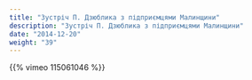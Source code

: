 ```yaml
---
title: "Зустріч П. Дзюблика з підприємцями Малинщини"
description: "Зустріч П. Дзюблика з підприємцями Малинщини"
date: "2014-12-20"
weight: "39"
---
```


{{% vimeo 115061046 %}}
